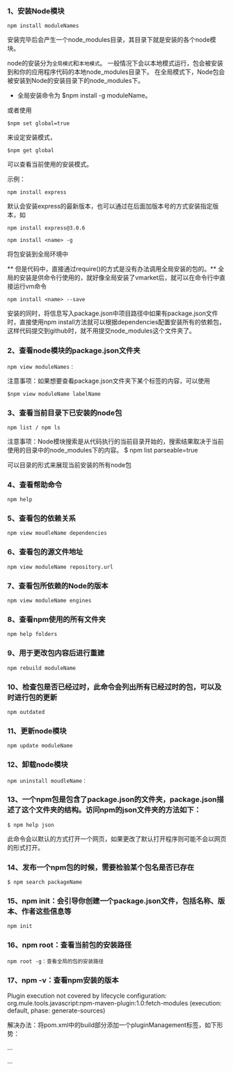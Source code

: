 ### 1、安装Node模块
    npm install moduleNames

安装完毕后会产生一个node_modules目录，其目录下就是安装的各个node模块。

node的安装分为`全局模式`和`本地模式`。
一般情况下会以本地模式运行，包会被安装到和你的应用程序代码的本地node_modules目录下。
在全局模式下，Node包会被安装到Node的安装目录下的node_modules下。

* 全局安装命令为
    $npm install -g moduleName。

或者使用

    $npm set global=true

来设定安装模式，

    $npm get global

可以查看当前使用的安装模式。

示例：

    npm install express

默认会安装express的最新版本，也可以通过在后面加版本号的方式安装指定版本，如

    npm install express@3.0.6

    npm install <name> -g

将包安装到全局环境中

** 但是代码中，直接通过require()的方式是没有办法调用全局安装的包的。**
全局的安装是供命令行使用的，就好像全局安装了vmarket后，就可以在命令行中直接运行vm命令

    npm install <name> --save

安装的同时，将信息写入package.json中项目路径中如果有package.json文件时，直接使用npm install方法就可以根据dependencies配置安装所有的依赖包，这样代码提交到github时，就不用提交node_modules这个文件夹了。

### 2、查看node模块的package.json文件夹

    npm view moduleNames：

注意事项：如果想要查看package.json文件夹下某个标签的内容，可以使用

    $npm view moduleName labelName

### 3、查看当前目录下已安装的node包

    npm list / npm ls

注意事项：Node模块搜索是从代码执行的当前目录开始的，搜索结果取决于当前使用的目录中的node_modules下的内容。
    $ npm list parseable=true

可以目录的形式来展现当前安装的所有node包

### 4、查看帮助命令

    npm help

### 5、查看包的依赖关系
    npm view moudleName dependencies

### 6、查看包的源文件地址
    npm view moduleName repository.url

### 7、查看包所依赖的Node的版本
    npm view moduleName engines

### 8、查看npm使用的所有文件夹
    npm help folders

### 9、用于更改包内容后进行重建
    npm rebuild moduleName

### 10、检查包是否已经过时，此命令会列出所有已经过时的包，可以及时进行包的更新
    npm outdated

### 11、更新node模块
    npm update moduleName

### 12、卸载node模块
    npm uninstall moudleName：

### 13、一个npm包是包含了package.json的文件夹，package.json描述了这个文件夹的结构。访问npm的json文件夹的方法如下：
    $ npm help json

此命令会以默认的方式打开一个网页，如果更改了默认打开程序则可能不会以网页的形式打开。

### 14、发布一个npm包的时候，需要检验某个包名是否已存在
    $ npm search packageName

### 15、npm init：会引导你创建一个package.json文件，包括名称、版本、作者这些信息等
    npm init

### 16、npm root：查看当前包的安装路径
    npm root -g：查看全局的包的安装路径

### 17、npm -v：查看npm安装的版本

Plugin execution not covered by lifecycle configuration: org.mule.tools.javascript:npm-maven-plugin:1.0:fetch-modules   (execution: default, phase: generate-sources)


解决办法：将pom.xml中的build部分添加一个pluginManagement标签，如下形势：

<build>

<pluginManagement>

<plugins>

<plugin>

...

</plugin>

...

</plugins>

</pluginManagement>

</build>